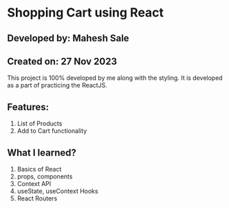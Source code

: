 # Shopping Cart using React

## Developed by: Mahesh Sale
## Created on: 27 Nov 2023

This project is 100% developed by me along with the styling.
It is developed as a part of practicing the ReactJS.

## Features:
1. List of Products
2. Add to Cart functionality

## What I learned?
1. Basics of React
2. props, components
3. Context API
4. useState, useContext Hooks
5. React Routers

